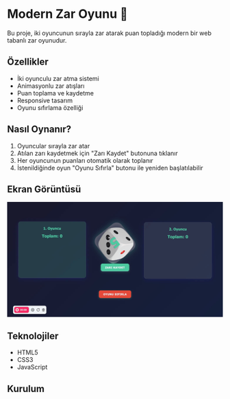 # Modern Zar Oyunu 🎲

Bu proje, iki oyuncunun sırayla zar atarak puan topladığı modern bir web tabanlı zar oyunudur.

## Özellikler

- İki oyunculu zar atma sistemi
- Animasyonlu zar atışları
- Puan toplama ve kaydetme
- Responsive tasarım
- Oyunu sıfırlama özelliği

## Nasıl Oynanır?

1. Oyuncular sırayla zar atar
2. Atılan zarı kaydetmek için "Zarı Kaydet" butonuna tıklanır
3. Her oyuncunun puanları otomatik olarak toplanır
4. İstenildiğinde oyun "Oyunu Sıfırla" butonu ile yeniden başlatılabilir

## Ekran Görüntüsü

![](./Zight%20Recording%202024-12-30%20at%2012.07.33%20AM.gif)

## Teknolojiler

- HTML5
- CSS3
- JavaScript

## Kurulum
